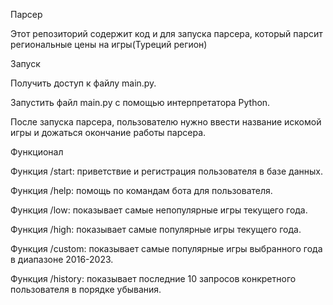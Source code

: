 Парсер

Этот репозиторий содержит код и для запуска парсера, который парсит региональные цены на игры(Туреций регион)

Запуск

Получить доступ к файлу main.py.

Запустить файл main.py с помощью интерпретатора Python.

После запуска парсера, пользователю нужно ввести название искомой игры и дожаться окончание работы парсера.

Функционал

Функция /start: приветствие и регистрация пользователя в базе данных.

Функция /help: помощь по командам бота для пользователя.

Функция /low: показывает самые непопулярные игры текущего года.

Функция /high: показывает самые популярные игры текущего года.

Функция /custom: показывает самые популярные игры выбранного года в диапазоне 2016-2023.

Функция /history: показывает последние 10 запросов конкретного пользователя в порядке убывания.
